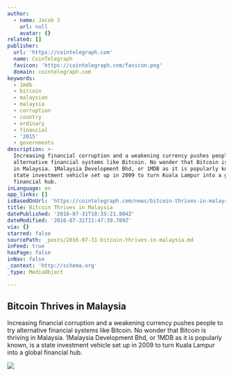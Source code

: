 ```yaml
---
author:
  - name: Jacob J
    url: null
    avatar: {}
related: []
publisher:
  url: 'https://cointelegraph.com'
  name: CoinTelegraph
  favicon: 'https://cointelegraph.com/favicon.png'
  domain: cointelegraph.com
keywords:
  - 1mdb
  - bitcoin
  - malaysian
  - malaysia
  - corruption
  - country
  - ordinary
  - financial
  - '2015'
  - governments
description: >-
  Increasing financial corruption and a weakening currency pushes people to try
  alternative financial systems like Bitcoin. No wonder that Bitcoin is thriving
  in Malaysia. 1Malaysia Development Bhd, or 1MDB as it is popularly known, is a
  state investment vehicle set up in 2009 to turn Kuala Lampur into a global
  financial hub.
inLanguage: en
app_links: []
isBasedOnUrl: 'https://cointelegraph.com/news/bitcoin-thrives-in-malaysia'
title: Bitcoin Thrives in Malaysia
datePublished: '2016-07-31T18:35:21.804Z'
dateModified: '2016-07-31T11:47:39.789Z'
via: {}
starred: false
sourcePath: _posts/2016-07-31-bitcoin-thrives-in-malaysia.md
inFeed: true
hasPage: false
inNav: false
_context: 'http://schema.org'
_type: MediaObject

---
```

<article style=""><h1>Bitcoin Thrives in Malaysia</h1><p>Increasing financial corruption and a weakening currency pushes people to try alternative financial systems like Bitcoin. No wonder that Bitcoin is thriving in Malaysia. 1Malaysia Development Bhd, or 1MDB as it is popularly known, is a state investment vehicle set up in 2009 to turn Kuala Lampur into a global financial hub.</p><img src="https://cointelegraph.com/images/725_Ly9jb2ludGVsZWdyYXBoLmNvbS9zdG9yYWdlL3VwbG9hZHMvdmlldy8zMDZlMGUxNjNlMmFkOTdiMTdiOTBlM2Q5YmU5ZTAxNC5qcGc=.jpg" /></article>